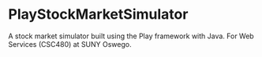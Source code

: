 # PlayStockMarketSimulator
A stock market simulator built using the Play framework with Java. For Web Services (CSC480) at SUNY Oswego.
